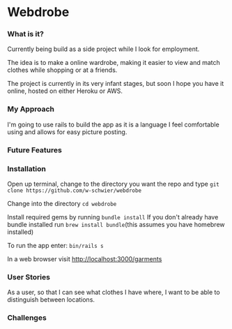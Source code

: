 # Webdrobe

### What is it?

Currently being build as a side project while I look for employment.

The idea is to make a online wardrobe, making it easier to view and match clothes while shopping or at a friends.

The project is currently in its very infant stages, but soon I hope you have it online, hosted on either Heroku or AWS.


### My Approach

I'm going to use rails to build the app as it is a language I feel comfortable using and allows for easy picture posting.

### Future Features


### Installation

Open up terminal, change to the directory you want the repo and type ```git clone https://github.com/w-schwier/webdrobe```

Change into the directory ```cd webdrobe```

Install required gems by running ```bundle install``` If you don't already have bundle installed run ```brew install bundle```(this assumes you have homebrew installed)

To run the app enter: ``` bin/rails s ```

In a web browser visit [http://localhost:3000/garments](http://localhost:3000/garments)

### User Stories

As a user, so that I can see what clothes I have where, I want to be able to distinguish between locations.


### Challenges


